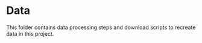 # Data

This folder contains data processing steps and download scripts to
recreate data in this project.
